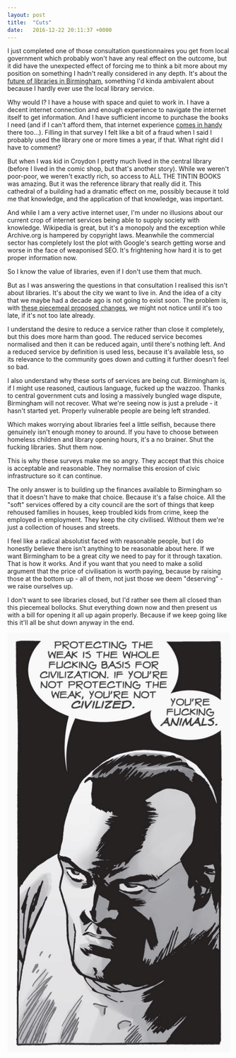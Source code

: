 ```yaml
---
layout: post
title:  "Cuts"
date:   2016-12-22 20:11:37 +0000
---
```


I just completed one of those consultation questionnaires you get from local government which probably won't have any real effect on the outcome, but it did have the unexpected effect of forcing me to think a bit more about my position on something I hadn't really considered in any depth. It's about the [future of libraries in Birmingham](https://www.birminghambeheard.org.uk/place/community-libraries/consult_view/), something I'd kinda ambivalent about because I hardly ever use the local library service. 

Why would I? I have a house with space and quiet to work in. I have a decent internet connection and enough experience to navigate the internet itself to get information. And I have sufficient income to purchase the books I need (and if I can't afford them, that internet experience [comes in handy](https://en.wikipedia.org/wiki/Library_Genesis) there too...). Filling in that survey I felt like a bit of a fraud when I said I probably used the library one or more times a year, if that. What right did I have to comment?

But when I was kid in Croydon I pretty much lived in the central library (before I lived in the comic shop, but that's another story). While we weren't poor-poor, we weren't exactly rich, so access to ALL THE TINTIN BOOKS was amazing. But it was the reference library that really did it. This cathedral of a building had a dramatic effect on me, possibly because it told me that knowledge, and the application of that knowledge, was important. 

And while I am a very active internet user, I'm under no illusions about our current crop of internet services being able to supply society with knowledge. Wikipedia is great, but it's a monopoly and the exception while Archive.org is hampered by copyright laws. Meanwhile the commercial sector has completely lost the plot with Google's search getting worse and worse in the face of weaponised SEO. It's frightening how hard it is to get proper information now.

So I know the value of libraries, even if I don't use them that much.

But as I was answering the questions in that consultation I realised this isn't about libraries. It's about the city we want to live in. And the idea of a city that we maybe had a decade ago is not going to exist soon. The problem is, with [these piecemeal proposed changes](https://www.birminghambeheard.org.uk/place/community-libraries/supporting_documents/3.%20List%20of%20Birmingham%20Community%20Libraries%20in%20proposed%20tiered%20structure.pdf), we might not notice until it's too late, if it's not too late already. 

I understand the desire to reduce a service rather than close it completely, but this does more harm than good. The reduced service becomes normalised and then it can be reduced again, until there's nothing left. And a reduced service by definition is used less, because it's available less, so its relevance to the community goes down and cutting it further doesn't feel so bad. 

I also understand why these sorts of services are being cut. Birmingham is, if I might use reasoned, cautious language, fucked up the wazzoo. Thanks to central government cuts and losing a massively bungled wage dispute, Birmingham will not recover. What we're seeing now is just a prelude - it hasn't started yet. Properly vulnerable people are being left stranded. 

Which makes worrying about libraries feel a little selfish, because there genuinely isn't enough money to around. If you have to choose between homeless children and library opening hours, it's a no brainer. Shut the fucking libraries. Shut them now. 

This is why these surveys make me so angry. They accept that this choice is acceptable and reasonable. They normalise this erosion of civic infrastructure so it can continue. 

The only answer is to building up the finances available to Birmingham so that it doesn't have to make that choice. Because it's a false choice. All the "soft" services offered by a city council are the sort of things that keep rehoused families in houses, keep troubled kids from crime, keep the employed in employment. They keep the city civilised. Without them we're just a collection of houses and streets. 

I feel like a radical absolutist faced with reasonable people, but I do honestly believe there isn't anything to be reasonable about here. If we want Birmingham to be a great city we need to pay for it through taxation. That is how it works. And if you want that you need to make a solid argument that the price of civilisation is worth paying, because by raising those at the bottom up - all of them, not just those we deem "deserving" - we raise ourselves up. 

I don't want to see libraries closed, but I'd rather see them all closed than this piecemeal bollocks. Shut everything down now and then present us with a bill for opening it all up again properly. Because if we keep going like this it'll all be shut down anyway in the end.

![](/images/negan.jpg)